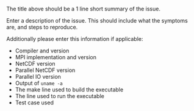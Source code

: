 The title above should be a 1 line short summary of the issue.

Enter a description of the issue.
This should include what the symptoms are, and steps to reproduce.

Additionally please enter this information if applicable:
 - Compiler and version
 - MPI implementation and version
 - NetCDF version
 - Parallel NetCDF version
 - Parallel IO version
 - Output of `uname -a`
 - The make line used to build the executable
 - The line used to run the executable
 - Test case used
